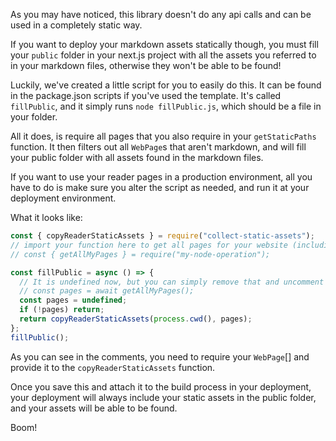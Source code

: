 As you may have noticed, this library doesn't do any api calls and can be used in a completely static way.

If you want to deploy your markdown assets statically though, you must fill your `public` folder in your next.js project with all the assets you referred to in your markdown files, otherwise they won't be able to be found!

Luckily, we've created a little script for you to easily do this. It can be found in the package.json scripts if you've used the template. It's called `fillPublic`, and it simply runs `node fillPublic.js`, which should be a file in your folder.

All it does, is require all pages that you also require in your `getStaticPaths` function. It then filters out all `WebPage`s that aren't markdown, and will fill your public folder with all assets found in the markdown files.

If you want to use your reader pages in a production environment, all you have to do is make sure you alter the script as needed, and run it at your deployment environment.

What it looks like:

```js
const { copyReaderStaticAssets } = require("collect-static-assets");
// import your function here to get all pages for your website (including the `FileWebPage`[])
// const { getAllMyPages } = require("my-node-operation");

const fillPublic = async () => {
  // It is undefined now, but you can simply remove that and uncomment the line below.
  // const pages = await getAllMyPages();
  const pages = undefined;
  if (!pages) return;
  return copyReaderStaticAssets(process.cwd(), pages);
};
fillPublic();
```

As you can see in the comments, you need to require your `WebPage`[] and provide it to the `copyReaderStaticAssets` function.

Once you save this and attach it to the build process in your deployment, your deployment will always include your static assets in the public folder, and your assets will be able to be found.

Boom!
